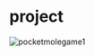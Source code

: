 # project

![pocketmolegame1](https://github.com/pins-ball/project/assets/122430370/2d009c7f-2c2e-4b20-a499-3cca5c1f59e4)

